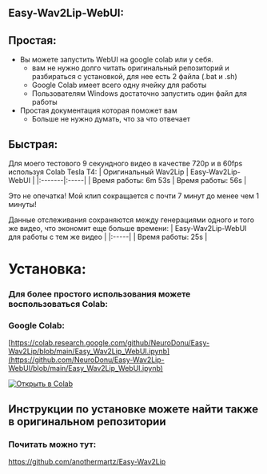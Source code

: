 ## Easy-Wav2Lip-WebUI:

## Простая:
* Вы можете запустить WebUI на google colab или у себя.
     * вам не нужно долго читать оригинальный репозиторий и разбираться с установкой, для нее есть 2 файла (.bat и .sh)
     * Google Colab имеет всего одну ячейку для работы
     * Пользователям Windows достаточно запустить один файл для работы
* Простая документация которая поможет вам
     * Больше не нужно думать, что за что отвечает

## Быстрая:
Для моего тестового 9 секундного видео в качестве 720p и в 60fps используя Colab Tesla T4:
| Оригинальный Wav2Lip | Easy-Wav2Lip-WebUI |
|:-------|:-----|
| Время работы: 6m 53s | Время работы: 56s |

Это не опечатка! Мой клип сокращается с почти 7 минут до менее чем 1 минуты!

Данные отслеживания сохраняются между генерациями одного и того же видео, что экономит еще больше времени:
| Easy-Wav2Lip-WebUI для работы с тем же видео |
|:-----|
| Время работы: 25s |

# Установка:

### Для более простого использования можете воспользоваться Colab:

### Google Colab:
[https://colab.research.google.com/github/NeuroDonu/Easy-Wav2Lip/blob/main/Easy_Wav2Lip_WebUI.ipynb](https://github.com/NeuroDonu/Easy-Wav2Lip-WebUI/blob/main/Easy_Wav2Lip_WebUI.ipynb)

[![Открыть в Colab]([https://colab.research.google.com/assets/colab-badge.svg)](https://github.com/NeuroDonu/Easy-Wav2Lip-WebUI/blob/main/Easy_Wav2Lip_WebUI.ipynb)

## Инструкции по установке можете найти также в оригинальном репозитории 
### Почитать можно тут:
https://github.com/anothermartz/Easy-Wav2Lip
